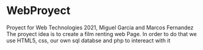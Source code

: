 # WebProyect
Proyect for Web Technologies 2021, Miguel Garcia and Marcos Fernandez 
The proyect idea is to create a film renting web Page. In order to do that we use HTML5, css, our own sql databse and php to intereact with it
